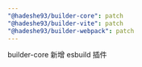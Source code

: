 ```yaml
---
"@hadeshe93/builder-core": patch
"@hadeshe93/builder-vite": patch
"@hadeshe93/builder-webpack": patch
---
```


builder-core 新增 esbuild 插件

